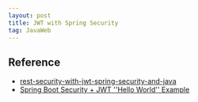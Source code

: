 ```yaml
---
layout: post
title: JWT with Spring Security
tag: JavaWeb
---
```


## Reference
* [rest-security-with-jwt-spring-security-and-java](https://www.toptal.com/java/rest-security-with-jwt-spring-security-and-java)
* [Spring Boot Security + JWT ''Hello World'' Example](https://dzone.com/articles/spring-boot-security-json-web-tokenjwt-hello-world)